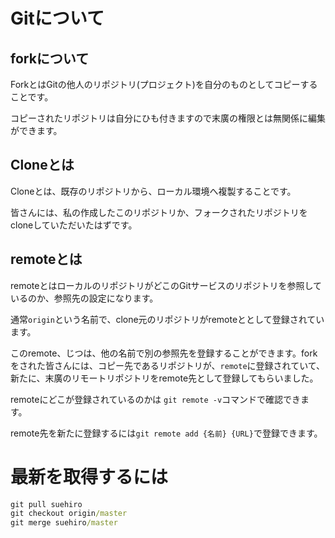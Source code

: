 # Gitについて

## forkについて

ForkとはGitの他人のリポジトリ(プロジェクト)を自分のものとしてコピーすることです。

コピーされたリポジトリは自分にひも付きますので末廣の権限とは無関係に編集ができます。

## Cloneとは

Cloneとは、既存のリポジトリから、ローカル環境へ複製することです。

皆さんには、私の作成したこのリポジトリか、フォークされたリポジトリをcloneしていただいたはずです。

## remoteとは

remoteとはローカルのリポジトリがどこのGitサービスのリポジトリを参照しているのか、参照先の設定になります。

通常`origin`という名前で、clone元のリポジトリがremoteととして登録されています。

このremote、じつは、他の名前で別の参照先を登録することができます。forkをされた皆さんには、コピー先であるリポジトリが、`remote`に登録されていて、新たに、末廣のリモートリポジトリをremote先として登録してもらいました。

remoteにどこが登録されているのかは `git remote -v`コマンドで確認できます。

remote先を新たに登録するには`git remote add {名前} {URL}`で登録できます。

# 最新を取得するには

```cmd
git pull suehiro
git checkout origin/master
git merge suehiro/master
```
